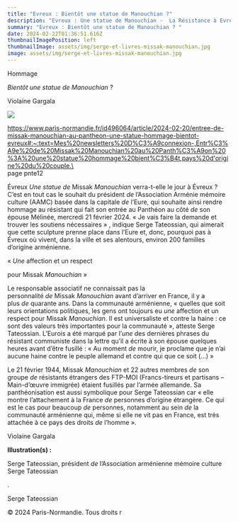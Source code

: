 ```yaml
---
title: "Evreux : Bientôt une statue de Manouchian ?"
description: "Evreux : Une statue de Manouchian -  La Résistance à Evreux "
summary: "Evreux : Bientôt une statue de Manouchian ? "
date: 2024-02-22T01:36:51.616Z
thumbnailImagePosition: left
thumbnailImage: assets/img/serge-et-livres-missak-manouchian.jpg
image: assets/img/serge-et-livres-missak-manouchian.jpg
---
```

<!--StartFragment-->

Hommage

*Bientôt* *une* *statue* *de* *Manouchian* ?

Violaine Gargala

![](https://nouveau.europresse.com/Pdf/Thumb?imageIndex=0&id=pdf%B720240221%B7PAN_P%B7pnte12)

https://www.paris-normandie.fr/id496064/article/2024-02-20/entree-de-missak-manouchian-au-pantheon-une-statue-hommage-bientot-evreux#:~:text=Mes%20newsletters%20D%C3%A9connexion-,Entr%C3%A9e%20de%20Missak%20Manouchian%20au%20Panth%C3%A9on%20%3A%20une%20statue%20hommage%20bient%C3%B4t,pays%20d'origine%20du%20couple.\
\
page pnte12

Évreux *Une* *statue* *de* Missak *Manouchian* verra-t-elle le jour à Évreux ? C’est en tout cas le souhait du président *de* l’Association Arménie mémoire culture (AAMC) basée dans la capitale *de* l’Eure, qui souhaite ainsi rendre hommage au résistant qui fait son entrée au Panthéon au côté *de* son épouse Mélinée, mercredi 21 février 2024. « Je vais faire la demande et trouver les soutiens nécessaires » , indique Serge Tateossian, qui aimerait que cette sculpture prenne place dans l’Eure et, donc, pourquoi pas à Évreux où vivent, dans la ville et ses alentours, environ 200 familles d’origine arménienne.

« *Une* affection et un respect

pour Missak *Manouchian* »

Le responsable associatif ne connaissait pas la personnalité *de* Missak *Manouchian* avant d’arriver en France, il y a plus *de* quarante ans. Dans la communauté arménienne, « quelles que soit leurs orientations politiques, les gens ont toujours eu *une* affection et un respect pour Missak *Manouchian*. Il est universaliste et contre la haine : ce sont des valeurs très importantes pour la communauté », atteste Serge Tateossian. L’Eurois a été marqué par l’*une* des dernières phrases du résistant communiste dans la lettre qu’il a écrite à son épouse quelques heures avant d’être fusillé : « Au moment *de* mourir, je proclame que je n’ai aucune haine contre le peuple allemand et contre qui que ce soit (…) »

Le 21 février 1944, Missak *Manouchian* et 22 autres membres *de* son groupe *de* résistants étrangers des FTP-MOI (Francs-tireurs et partisans – Main-d’œuvre immigrée) étaient fusillés par l’armée allemande. Sa panthéonisation est aussi symbolique pour Serge Tateossian car « elle montre l’attachement à la France *de* personnes d’origine étrangère. Ce qui est le cas pour beaucoup *de* personnes, notamment au sein *de* la communauté arménienne qui, même si elle ne vit pas en France, est très attachée à ce pays des droits *de* l’homme ».

Violaine Gargala

**Illustration(s) :**

Serge Tateossian, président *de* l’Association arménienne mémoire culture Serge Tateossian

. 

Serge Tateossian

[](<>)

© 2024 Paris-Normandie. Tous droits r

<!--EndFragment-->